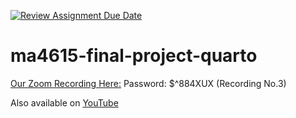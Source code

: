 [![Review Assignment Due Date](https://classroom.github.com/assets/deadline-readme-button-22041afd0340ce965d47ae6ef1cefeee28c7c493a6346c4f15d667ab976d596c.svg)](https://classroom.github.com/a/Qh0zoAkq)
# ma4615-final-project-quarto

[Our Zoom Recording Here:](https://bostonu.zoom.us/rec/share/zJYHftd02FQZcuJganupldqHXNNz-NIhvkDy4kI6-KRiNiCq9aqD7yif9WhXdo4u.CaxL_2HtgEKEQ6fq)  Password: $^884XUX (Recording No.3)

Also available on [YouTube](https://youtu.be/WwLPKHB8-Lg)